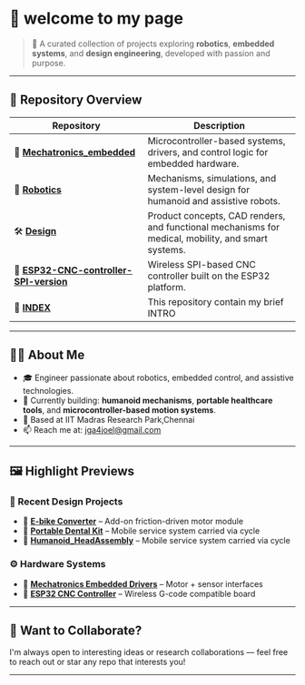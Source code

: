 # 👋 welcome to my page

> 🚀 A curated collection of projects exploring **robotics**, **embedded systems**, and **design engineering**, developed with passion and purpose.

---

## 📂 Repository Overview

| Repository | Description |
|------------|-------------|
| 🔗 [**Mechatronics_embedded**](https://github.com/JOELGEORGEALEX/Mechatronics_embedded) | Microcontroller-based systems, drivers, and control logic for embedded hardware. |
| 🤖 [**Robotics**](https://github.com/JOELGEORGEALEX/Robotics) | Mechanisms, simulations, and system-level design for humanoid and assistive robots. |
| 🛠️ [**Design**](https://github.com/JOELGEORGEALEX/Design) | Product concepts, CAD renders, and functional mechanisms for medical, mobility, and smart systems. |
| 🔧 [**ESP32-CNC-controller-SPI-version**](https://github.com/JOELGEORGEALEX/ESP32-CNC-controller-SPI-version) | Wireless SPI-based CNC controller built on the ESP32 platform. |
| 🧭 [**INDEX**](https://github.com/JOELGEORGEALEX/INDEX) | This repository contain my brief INTRO |

---

## 🧑‍🔬 About Me

- 🎓 Engineer passionate about robotics, embedded control, and assistive technologies.
- 🌱 Currently building: **humanoid mechanisms**, **portable healthcare tools**, and **microcontroller-based motion systems**.
- 📍 Based at IIT Madras Research Park,Chennai
- 📫 Reach me at: jga4joel@gmail.com

---

## 🖼️ Highlight Previews

### 📌 Recent Design Projects
- 🔹 **[E-bike Converter](https://github.com/JOELGEORGEALEX/Design)** – Add-on friction-driven motor module
- 🔹 **[Portable Dental Kit](https://github.com/JOELGEORGEALEX/Mechatronics_embedded/tree/main/Portable_Dental_kit)** – Mobile service system carried via cycle
- 🔹 **[Humanoid_HeadAssembly](https://github.com/JOELGEORGEALEX/Robotics/tree/main/Head_humanoid)** – Mobile service system carried via cycle

### ⚙️ Hardware Systems
- 🔸 **[Mechatronics Embedded Drivers](https://github.com/JOELGEORGEALEX/Mechatronics_embedded)** – Motor + sensor interfaces
- 🔸 **[ESP32 CNC Controller](https://github.com/JOELGEORGEALEX/ESP32-CNC-controller-SPI-version)** – Wireless G-code compatible board

---

## 🧠 Want to Collaborate?

I'm always open to interesting ideas or research collaborations — feel free to reach out or star any repo that interests you!

---
